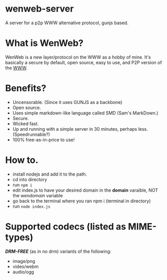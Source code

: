 # wenweb-server
A server for a p2p WWW alternative protocol, gunjs based.

# What is WenWeb?
WenWeb is a new layer/protocol on the WWW as a hobby of mine. It's basically a secure by default, open source, easy to use, and P2P version of the [WWW]().

# Benefits?
* Uncensorable. (Since it uses GUNJS as a backbone)
* Open source.
* Uses simple markdown-like language called SMD (Sam's MarkDown.)
* Secure.
* Wicked fast.
* Up and running with a simple server in 30 minutes, perhaps less. (Speedrunnable?)
* 100% free-as-in-price to use!

# How to.
* install nodejs and add it to the path.
* cd into directory
* run `npm i`
* edit index.js to have your desired domain in the **domain** varaible, NOT the *wendomain* variable
* go back to the terminal where you ran npm i (terminal in directory)
* run `node index.js`

# Supported codecs (listed as MIME-types)
***DRM-FREE*** (as in no drm) variants of the following:
* image/png
* video/webm
* audio/ogg
